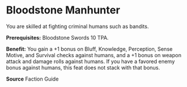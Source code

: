 ﻿---
cssclass: [feats]

---
# Bloodstone Manhunter

You are skilled at fighting criminal humans such as bandits.

**Prerequisites:** Bloodstone Swords 10 TPA.

**Benefit:** You gain a +1 bonus on Bluff, Knowledge, Perception, Sense Motive, and Survival checks against humans, and a +1 bonus on weapon attack and damage rolls against humans. If you have a favored enemy bonus against humans, this feat does not stack with that bonus.

**Source** Faction Guide